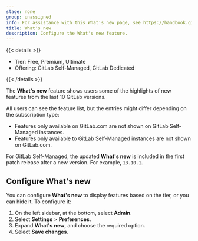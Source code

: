 ```yaml
---
stage: none
group: unassigned
info: For assistance with this What's new page, see https://handbook.gitlab.com/handbook/product/ux/technical-writing/#assignments-to-other-projects-and-subjects.
title: What's new
description: Configure the What's new feature.
---
```


{{< details >}}

- Tier: Free, Premium, Ultimate
- Offering: GitLab Self-Managed, GitLab Dedicated

{{< /details >}}

The **What's new** feature shows users some of the highlights of new features from the last 10 GitLab versions.

All users can see the feature list, but the entries might differ depending on the subscription type:

- Features only available on GitLab.com are not shown on GitLab Self-Managed instances.
- Features only available to GitLab Self-Managed instances are not shown on GitLab.com.

For GitLab Self-Managed, the updated **What's new** is included in the first patch release after a new version. For
example, `13.10.1`.

## Configure What's new

You can configure **What's new** to display features based on the tier, or you can hide it. To configure it:

1. On the left sidebar, at the bottom, select **Admin**.
1. Select **Settings** > **Preferences**.
1. Expand **What's new**, and choose the required option.
1. Select **Save changes**.

